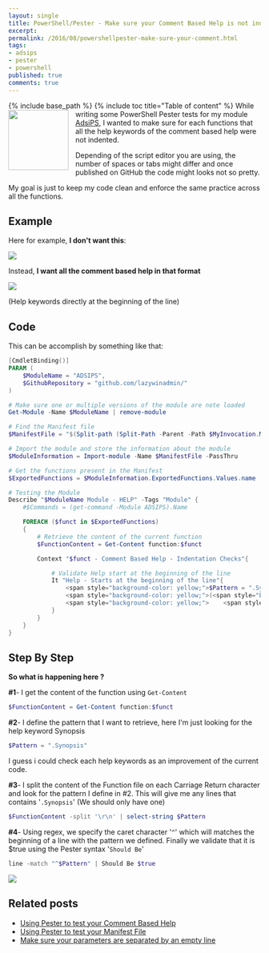 ```yaml
---
layout: single
title: PowerShell/Pester - Make sure your Comment Based Help is not indented
excerpt: 
permalink: /2016/08/powershellpester-make-sure-your-comment.html
tags: 
- adsips
- pester
- powershell
published: true
comments: true
---
```

{% include base_path %} 
{% include toc title="Table of content" %}
<a href="{{ base_path }}/images/2016/20160822_PowerShellPester_-_Make_sure_your_Comment_Based_Help_is_not_indented/pester_logo__1425385033__-400x400.png" imageanchor="1" style="clear: left; float: left; margin-bottom: 1em; margin-right: 1em;"><img border="0" height="120" src="{{ base_path }}/images/2016/20160822_PowerShellPester_-_Make_sure_your_Comment_Based_Help_is_not_indented/pester_logo__2058964902__-200x200.png" width="120" /></a>
While writing some PowerShell Pester tests for my module <a href="https://www.powershellgallery.com/packages/AdsiPS/1.0.0.2" target="_blank">AdsiPS</a>, I wanted to make sure for each functions that all the help keywords of the comment based help were not indented.

Depending of the script editor you are using, the number of spaces or tabs might differ and once published on GitHub the code might looks not so pretty.

My goal is just to keep my code clean and enforce the same practice across all the functions.

## Example

Here for example, <b>I don't want this</b>:

<img border="0" src="{{ base_path }}/images/2016/20160822_PowerShellPester_-_Make_sure_your_Comment_Based_Help_is_not_indented/PowerShellPester-Indented_commentbasedhelp01__2057622999__-511x384.png" />

Instead, <b>I want all the comment based help in that format</b>

<img border="0" src="{{ base_path }}/images/2016/20160822_PowerShellPester_-_Make_sure_your_Comment_Based_Help_is_not_indented/PowerShellPester-Indented_commentbasedhelp02__99513925__-475x378.png" />

(Help keywords directly at the beginning of the line)

## Code

This can be accomplish by something like that:

```powershell
[CmdletBinding()]
PARAM (
    $ModuleName = "ADSIPS",
    $GithubRepository = "github.com/lazywinadmin/"
)

# Make sure one or multiple versions of the module are note loaded
Get-Module -Name $ModuleName | remove-module

# Find the Manifest file
$ManifestFile = "$(Split-path (Split-Path -Parent -Path $MyInvocation.MyCommand.Definition))\$ModuleName\$ModuleName.psd1"

# Import the module and store the information about the module
$ModuleInformation = Import-module -Name $ManifestFile -PassThru

# Get the functions present in the Manifest
$ExportedFunctions = $ModuleInformation.ExportedFunctions.Values.name

# Testing the Module
Describe "$ModuleName Module - HELP" -Tags "Module" {
    #$Commands = (get-command -Module ADSIPS).Name

    FOREACH ($funct in $ExportedFunctions)
    {
        # Retrieve the content of the current function
        $FunctionContent = Get-Content function:$funct

        Context "$funct - Comment Based Help - Indentation Checks"{

            # Validate Help start at the beginning of the line
            It "Help - Starts at the beginning of the line"{
                <span style="background-color: yellow;">$Pattern = ".Synopsis"
                <span style="background-color: yellow;">(<span style="background-color: yellow;">$FunctionContent -split '\r\n' |
                <span style="background-color: yellow;">    <span style="background-color: yellow;">select-string $Pattern).line -match "^$Pattern" | Should Be $true
            }
        }
    }
}

```

## Step By Step

<b>So what is happening here ?</b>

<b>#1</b>- I get the content of the function using ```Get-Content```

```powershell
$FunctionContent = Get-Content function:$funct
```

<b>#2</b>- I define the pattern that I want to retrieve, here I'm just looking for the help keyword Synopsis

```powershell
$Pattern = ".Synopsis"
```
I guess i could check each help keywords as an improvement of the current code.

<b>#3</b>- I split the content of the Function file on each Carriage Return character and look for the pattern I define in #2. This will give me any lines that contains '```.Synopsis```' (We should only have one)

```powershell
$FunctionContent -split '\r\n' | select-string $Pattern
```

<b>#4</b>- Using regex, we specify the caret character '```^```' which will matches the beginning of a line with the pattern we defined. Finally we validate that it is $true using the Pester syntax '```Should Be```'

```powershell
line -match "^$Pattern" | Should Be $true
```

<img border="0" src="{{ base_path }}/images/2016/20160822_PowerShellPester_-_Make_sure_your_Comment_Based_Help_is_not_indented/PowerShellPester-Indented_commentbasedhelp03__40354873__-834x329.png"/>

## Related posts

* <a href="{{ base_path }}/2016/05/using-pester-to-test-your-comment-based.html" target="_blank">Using Pester to test your Comment Based Help</a>
* <a href="{{ base_path }}/2016/05/using-pester-to-test-your-manifest-file.html" target="_blank">Using Pester to test your Manifest File</a>
* <a href="{{ base_path }}/2016/08/powershellpester-make-sure-your.html" target="_blank">Make sure your parameters are separated by an empty line</a>